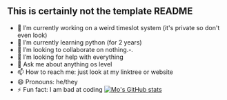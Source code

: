 ## This is certainly not the template README

- 🔭 I’m currently working on a weird timeslot system (it's private so don't even look)
- 🌱 I’m currently learning python (for 2 years)
- 👯 I’m looking to collaborate on nothing.-.
- 🤔 I’m looking for help with everything
- 💬 Ask me about anything os level
- 📫 How to reach me: just look at my linktree or website
- 😄 Pronouns: he/they
- ⚡ Fun fact: I am bad at coding
[![Mo's GitHub stats](https://github-readme-stats.vercel.app/api?username=mosstuff)](https://github.com/anuraghazra/github-readme-stats)
